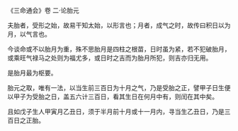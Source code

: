 《三命通会》卷 二·论胎元

夫胎者，受形之始，故易干知太始，以形言也；月者，成气之时，故传曰积日以为月，以气言也。

今谈命或不以胎月为重，殊不思胎月是四柱之根苗，日时虽为紧，若不犯破胎月，或乘旺气禄马之处则为福尤多，或日时之吉而为胎月所犯，则吉亦归无用。

是胎月最为枢要。

胎元之取，唯有一法，以当生前三百日为十月之气，乃是受胎之正，譬甲子日生便以甲子为受胎之日，盖五六计三百日，看其生日在何月中有，则闰在其中矣。

且如戊子生人甲寅月乙丑日，须于半月前十月或十一月内，寻当生乙丑日，乃是三百日之正胎。

